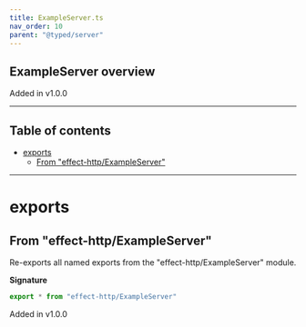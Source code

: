 ```yaml
---
title: ExampleServer.ts
nav_order: 10
parent: "@typed/server"
---
```


## ExampleServer overview

Added in v1.0.0

---

<h2 class="text-delta">Table of contents</h2>

- [exports](#exports)
  - [From "effect-http/ExampleServer"](#from-effect-httpexampleserver)

---

# exports

## From "effect-http/ExampleServer"

Re-exports all named exports from the "effect-http/ExampleServer" module.

**Signature**

```ts
export * from "effect-http/ExampleServer"
```

Added in v1.0.0
